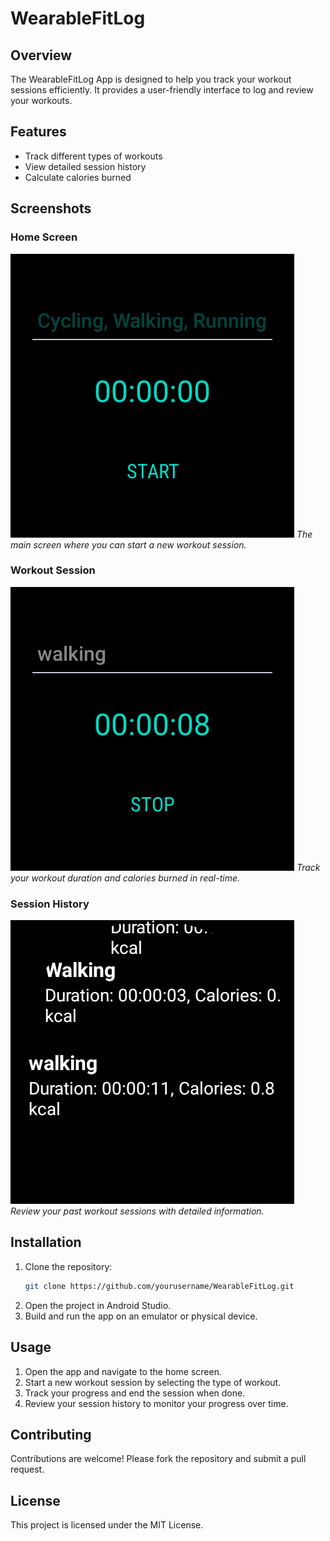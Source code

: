 # WearableFitLog

## Overview
The WearableFitLog App is designed to help you track your workout sessions efficiently. It provides a user-friendly interface to log and review your workouts.

## Features
- Track different types of workouts
- View detailed session history
- Calculate calories burned

## Screenshots

### Home Screen
![Home Screen](images/Home.png)
*The main screen where you can start a new workout session.*

### Workout Session
![Workout Session](images/addTask.png)
*Track your workout duration and calories burned in real-time.*

### Session History
![Session History](images/viewTraking.png)
*Review your past workout sessions with detailed information.*

## Installation
1. Clone the repository:
    ```sh
    git clone https://github.com/yourusername/WearableFitLog.git
    ```
2. Open the project in Android Studio.
3. Build and run the app on an emulator or physical device.

## Usage
1. Open the app and navigate to the home screen.
2. Start a new workout session by selecting the type of workout.
3. Track your progress and end the session when done.
4. Review your session history to monitor your progress over time.

## Contributing
Contributions are welcome! Please fork the repository and submit a pull request.

## License
This project is licensed under the MIT License.
